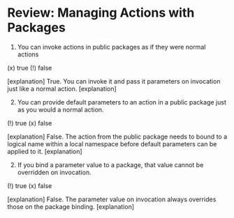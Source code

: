 <!--
#
# Licensed to the Apache Software Foundation (ASF) under one or more
# contributor license agreements.  See the NOTICE file distributed with
# this work for additional information regarding copyright ownership.
# The ASF licenses this file to You under the Apache License, Version 2.0
# (the "License"); you may not use this file except in compliance with
# the License.  You may obtain a copy of the License at
#
#     http://www.apache.org/licenses/LICENSE-2.0
#
# Unless required by applicable law or agreed to in writing, software
# distributed under the License is distributed on an "AS IS" BASIS,
# WITHOUT WARRANTIES OR CONDITIONS OF ANY KIND, either express or implied.
# See the License for the specific language governing permissions and
# limitations under the License.
#
-->

# Review: Managing Actions with Packages

1. You can invoke actions in public packages as if they were normal actions

(x) true
(!) false

[explanation]
True. You can invoke it and pass it parameters on invocation just like a normal action.
[explanation]

2. You can provide default parameters to an action in a public package just as you would a normal action.

(!) true
(x) false

[explanation]
False. The action from the public package needs to bound to a logical name within a local namespace before default parameters can be applied to it.
[explanation]

2. If you bind a parameter value to a package, that value cannot be overridden on invocation.

(!) true
(x) false

[explanation]
False. The parameter value on invocation always overrides those on the package binding.
[explanation]
